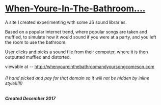 # [When-Youre-In-The-Bathroom....](http://whenyoureinthebathroomandyoursongcomeson.com)


A site I created experimenting with some JS sound libraries.

Based on a popular internet trend, where popular songs are taken and muffled, 
to simulate how it would sound if you were at a party, and you left the room
to use the bathroom.

User clicks and picks a sound file from their computer, where it is then outputted muffled and distorted.

viewable at -- <http://whenyoureinthebathroomandyoursongcomeson.com>

###### (I hand picked and pay for that domain so it will not be hidden by inline style!!!!!)


##### Created December 2017
